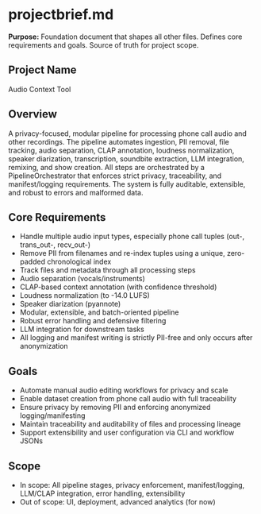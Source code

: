 # projectbrief.md

**Purpose:**
Foundation document that shapes all other files. Defines core requirements and goals. Source of truth for project scope.

## Project Name

Audio Context Tool

## Overview

A privacy-focused, modular pipeline for processing phone call audio and other recordings. The pipeline automates ingestion, PII removal, file tracking, audio separation, CLAP annotation, loudness normalization, speaker diarization, transcription, soundbite extraction, LLM integration, remixing, and show creation. All steps are orchestrated by a PipelineOrchestrator that enforces strict privacy, traceability, and manifest/logging requirements. The system is fully auditable, extensible, and robust to errors and malformed data.

## Core Requirements

- Handle multiple audio input types, especially phone call tuples (out-, trans_out-, recv_out-)
- Remove PII from filenames and re-index tuples using a unique, zero-padded chronological index
- Track files and metadata through all processing steps
- Audio separation (vocals/instruments)
- CLAP-based context annotation (with confidence threshold)
- Loudness normalization (to -14.0 LUFS)
- Speaker diarization (pyannote)
- Modular, extensible, and batch-oriented pipeline
- Robust error handling and defensive filtering
- LLM integration for downstream tasks
- All logging and manifest writing is strictly PII-free and only occurs after anonymization

## Goals

- Automate manual audio editing workflows for privacy and scale
- Enable dataset creation from phone call audio with full traceability
- Ensure privacy by removing PII and enforcing anonymized logging/manifesting
- Maintain traceability and auditability of files and processing lineage
- Support extensibility and user configuration via CLI and workflow JSONs

## Scope

- In scope: All pipeline stages, privacy enforcement, manifest/logging, LLM/CLAP integration, error handling, extensibility
- Out of scope: UI, deployment, advanced analytics (for now) 